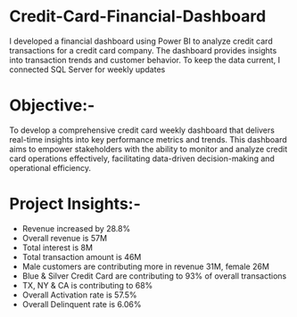# Credit-Card-Financial-Dashboard
I developed a financial dashboard using Power BI to analyze credit card transactions for a credit card company. The dashboard provides insights into transaction trends and customer behavior. To keep the data current, I connected SQL Server for weekly updates

# Objective:-
To develop a comprehensive credit card weekly dashboard that delivers real-time insights into key performance metrics and trends. This dashboard aims to empower stakeholders with the ability to monitor and analyze credit card operations effectively, facilitating data-driven decision-making and operational efficiency.

# Project Insights:- 
* Revenue increased by 28.8%
* Overall revenue is 57M
* Total interest is 8M
* Total transaction amount is 46M
* Male customers are contributing more in revenue 31M, female 26M
* Blue & Silver Credit Card are contributing to 93% of overall transactions
* TX, NY & CA is contributing to 68%
* Overall Activation rate is 57.5%
* Overall Delinquent rate is 6.06%
